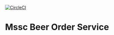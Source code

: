 [![CircleCI](https://dl.circleci.com/status-badge/img/gh/Abhishek884707/mssc-beer-order-service/tree/master.svg?style=svg)](https://dl.circleci.com/status-badge/redirect/gh/Abhishek884707/mssc-beer-order-service/tree/master)

# Mssc Beer Order Service